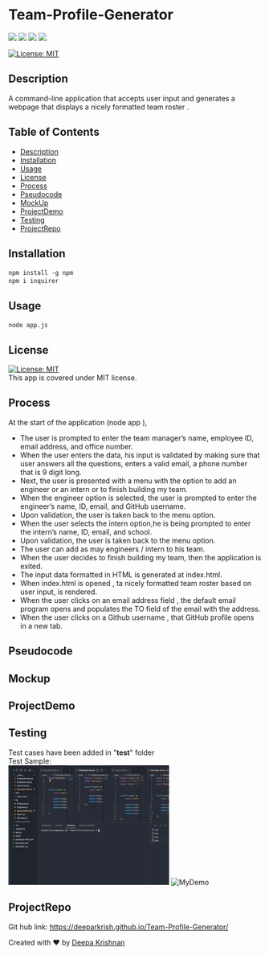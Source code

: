 # Team-Profile-Generator   
  <p align="left">
    <img src="https://img.shields.io/github/repo-size/deeparkrish/Team-Profile-Generator" />
    <img src="https://img.shields.io/github/languages/top/deeparkrish/Team-Profile-Generator"  />
    <img src="https://img.shields.io/github/issues/deeparkrish/Team-Profile-Generator" />
    <img src="https://img.shields.io/github/last-commit/deeparkrish/Team-Profile-Generator" >   
  </p>

  [![License: MIT](https://img.shields.io/badge/License-MIT-yellow.svg)](https://opensource.org/licenses/MIT)<br />

  ## Description
  A command-line application that accepts user input and  generates a webpage that displays a nicely formatted team roster .
  
 
  ## Table of Contents 
  * [Description](#description)
  * [Installation](#installation)
  * [Usage](#usage)
  * [License](#license)
  * [Process](#process)
  * [Pseudocode](#pseudocode)
  * [MockUp](#mockup)
  * [ProjectDemo](#projectdemo)
  * [Testing](#testing)
  * [ProjectRepo](#projectrepo)
  
  
  ##  Installation
    npm install -g npm 
    npm i inquirer

  ##  Usage
    node app.js

  ## License 
  [![License: MIT](https://img.shields.io/badge/License-MIT-yellow.svg)](https://opensource.org/licenses/MIT)<br />
  This app is covered under MIT license.
  
   ## Process
   At the  start of the application (node app ),
  * The user is  prompted to enter the team manager’s name, employee ID, email address, and office number. 
  * When the user enters the data, his input is validated by making sure that user answers all the questions, enters a valid email, 
    a phone number that is 9 digit long.
  * Next,  the user is presented with a menu with the option to add an engineer or an intern or to finish building my team.
  * When the engineer option is selected, the user is  prompted to enter the engineer’s name, ID, email, and GitHub username.
  * Upon validation, the user is  taken back to the menu option.
  * When the user selects the intern option,he is being prompted to enter the intern’s name, ID, email, and school.
  * Upon validation, the user is  taken back to the menu option.
  * The user can add as may engineers / intern to his team.
  * When the user decides to finish building my team, then the  application is exited.
  * The input data formatted in HTML is generated at index.html.
  * When index.html is opened , ta nicely formatted team roster based on user input, is rendered. 
  * When the user clicks on an email address field , the default email program opens and populates the TO field of the email with the address.
  * When the user clicks on a Github username , that GitHub profile opens in a new tab.


  ## Pseudocode
  
  
  ##  Mockup
  
  ##  ProjectDemo

  ## Testing
  Test cases have been added in "__test__" folder </br>
  Test Sample: </br>
  ![MyDemo](https://github.com/Deeparkrish/Team-Profile-Generator/blob/main/src/demo/TDD-demo.gif) 
  ![MyDemo](https://github.com/Deeparkrish/Team-Profile-Generator/blob/main/src/demo/TDD-demo1.gif)
  
  

  ## ProjectRepo 
  Git hub link: https://deeparkrish.github.io/Team-Profile-Generator/ 

  Created with ❤️ by [Deepa Krishnan](https://github.com/DeeparKrish/README-generator)


